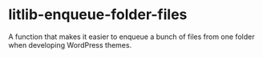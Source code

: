 # litlib-enqueue-folder-files
A function that makes it easier to enqueue a bunch of files from one folder when developing WordPress themes.
